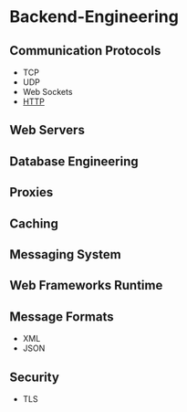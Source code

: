 # Backend-Engineering

## Communication Protocols
 - TCP
 - UDP
 - Web Sockets
 - [HTTP](https://github.com/Jayash/Backend-Engineering/tree/main/Communication%20Protocols/HTTP)
 
## Web Servers
## Database Engineering
## Proxies
## Caching
## Messaging System
## Web Frameworks Runtime
## Message Formats
- XML
- JSON
## Security
- TLS
